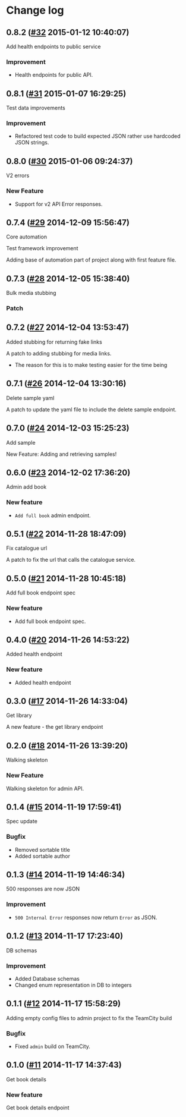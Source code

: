 # Change log

## 0.8.2 ([#32](https://git.mobcastdev.com/Agora/reading-service/pull/32) 2015-01-12 10:40:07)

Add health endpoints to public service

### Improvement

- Health endpoints for public API.

## 0.8.1 ([#31](https://git.mobcastdev.com/Agora/reading-service/pull/31) 2015-01-07 16:29:25)

Test data improvements

### Improvement

- Refactored test code to build expected JSON rather use hardcoded JSON strings.

## 0.8.0 ([#30](https://git.mobcastdev.com/Agora/reading-service/pull/30) 2015-01-06 09:24:37)

V2 errors

### New Feature

- Support for v2 API Error responses.

## 0.7.4 ([#29](https://git.mobcastdev.com/Agora/reading-service/pull/29) 2014-12-09 15:56:47)

Core automation

Test framework improvement

Adding base of automation part of project along with first feature file.

## 0.7.3 ([#28](https://git.mobcastdev.com/Agora/reading-service/pull/28) 2014-12-05 15:38:40)

Bulk media stubbing

### Patch

## 0.7.2 ([#27](https://git.mobcastdev.com/Agora/reading-service/pull/27) 2014-12-04 13:53:47)

Added stubbing for returning fake links

A patch to adding stubbing for media links.
- The reason for this is to make testing easier for the time being

## 0.7.1 ([#26](https://git.mobcastdev.com/Agora/reading-service/pull/26) 2014-12-04 13:30:16)

Delete sample yaml

A patch to update the yaml file to include the delete sample endpoint.

## 0.7.0 ([#24](https://git.mobcastdev.com/Agora/reading-service/pull/24) 2014-12-03 15:25:23)

Add sample

New Feature: Adding and retrieving samples!

## 0.6.0 ([#23](https://git.mobcastdev.com/Agora/reading-service/pull/23) 2014-12-02 17:36:20)

Admin add book

### New feature

- `Add full book` admin endpoint.

## 0.5.1 ([#22](https://git.mobcastdev.com/Agora/reading-service/pull/22) 2014-11-28 18:47:09)

Fix catalogue url

A patch to fix the url that calls the catalogue service.

## 0.5.0 ([#21](https://git.mobcastdev.com/Agora/reading-service/pull/21) 2014-11-28 10:45:18)

Add full book endpoint spec

### New feature

- Add full book endpoint spec.

## 0.4.0 ([#20](https://git.mobcastdev.com/Agora/reading-service/pull/20) 2014-11-26 14:53:22)

Added health endpoint

### New feature

- Added health endpoint

## 0.3.0 ([#17](https://git.mobcastdev.com/Agora/reading-service/pull/17) 2014-11-26 14:33:04)

Get library

A new feature - the get library endpoint

## 0.2.0 ([#18](https://git.mobcastdev.com/Agora/reading-service/pull/18) 2014-11-26 13:39:20)

Walking skeleton

### New Feature

Walking skeleton for admin API.

## 0.1.4 ([#15](https://git.mobcastdev.com/Agora/reading-service/pull/15) 2014-11-19 17:59:41)

Spec update

### Bugfix

- Removed sortable title
- Added sortable author

## 0.1.3 ([#14](https://git.mobcastdev.com/Agora/reading-service/pull/14) 2014-11-19 14:46:34)

500 responses are now JSON

### Improvement

- `500 Internal Error` responses now return `Error` as JSON.

## 0.1.2 ([#13](https://git.mobcastdev.com/Agora/reading-service/pull/13) 2014-11-17 17:23:40)

DB schemas

### Improvement

- Added Database schemas
- Changed enum representation in DB to integers

## 0.1.1 ([#12](https://git.mobcastdev.com/Agora/reading-service/pull/12) 2014-11-17 15:58:29)

Adding empty config files to admin project to fix the TeamCity build

### Bugfix

- Fixed `admin` build on TeamCity.

## 0.1.0 ([#11](https://git.mobcastdev.com/Agora/reading-service/pull/11) 2014-11-17 14:37:43)

Get book details 

### New feature

Get book details endpoint

